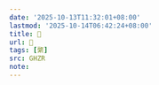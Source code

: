 ```yaml
---
date: '2025-10-13T11:32:01+08:00'
lastmod: '2025-10-14T06:42:24+08:00'
title: 󰫝
url: 󰫝
tags: [綮]
src: GHZR
note:
---
```

